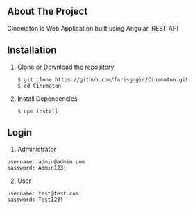 <!-- ABOUT THE PROJECT -->
## About The Project

Cinematon is Web Application built using Angular, REST API

<!-- INSTALLATION -->
## Installation

1. Clone or Download the repository

	```
	$ git clone https://github.com/farisgogic/Cinematon.git
	$ cd Cinematon
	```
2. Install Dependencies

	```
	$ npm install
  	```
  
<!-- LOGIN -->
## Login 

1. Administrator
  
  ```
  username: admin@admin.com
  password: Admin123!
  ```
  
2. User

  ```
  username: test@test.com
  password: Test123!
  ```
